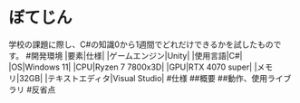 # ぼてじん
学校の課題に際し、C#の知識0から1週間でどれだけできるかを試したものです。
#開発環境
|要素|仕様|
|ゲームエンジン|Unity|
|使用言語|C#|
|OS|Windows 11|
|CPU|Ryzen 7 7800x3D|
|GPU|RTX 4070 super|
|メモリ|32GB|
|テキストエディタ|Visual Studio|
#仕様
##概要
##動作、使用ライブラリ
#反省点

